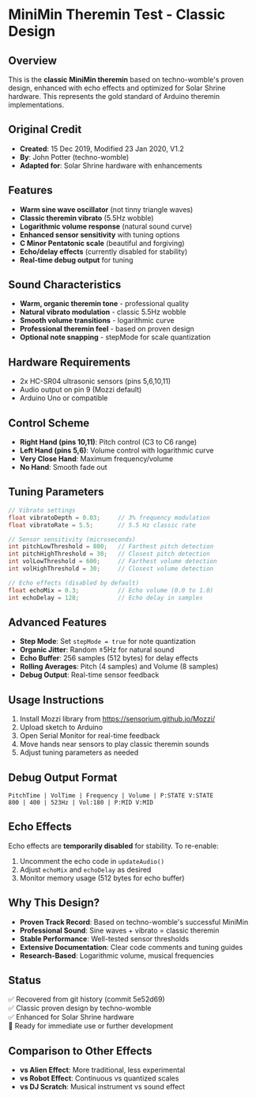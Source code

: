 # MiniMin Theremin Test - Classic Design

## Overview
This is the **classic MiniMin theremin** based on techno-womble's proven design, enhanced with echo effects and optimized for Solar Shrine hardware. This represents the gold standard of Arduino theremin implementations.

## Original Credit
- **Created**: 15 Dec 2019, Modified 23 Jan 2020, V1.2
- **By**: John Potter (techno-womble)
- **Adapted for**: Solar Shrine hardware with enhancements

## Features
- **Warm sine wave oscillator** (not tinny triangle waves)
- **Classic theremin vibrato** (5.5Hz wobble)
- **Logarithmic volume response** (natural sound curve)
- **Enhanced sensor sensitivity** with tuning options
- **C Minor Pentatonic scale** (beautiful and forgiving)
- **Echo/delay effects** (currently disabled for stability)
- **Real-time debug output** for tuning

## Sound Characteristics
- **Warm, organic theremin tone** - professional quality
- **Natural vibrato modulation** - classic 5.5Hz wobble
- **Smooth volume transitions** - logarithmic curve
- **Professional theremin feel** - based on proven design
- **Optional note snapping** - stepMode for scale quantization

## Hardware Requirements
- 2x HC-SR04 ultrasonic sensors (pins 5,6,10,11)
- Audio output on pin 9 (Mozzi default)
- Arduino Uno or compatible

## Control Scheme
- **Right Hand (pins 10,11)**: Pitch control (C3 to C6 range)
- **Left Hand (pins 5,6)**: Volume control with logarithmic curve
- **Very Close Hand**: Maximum frequency/volume
- **No Hand**: Smooth fade out

## Tuning Parameters
```cpp
// Vibrato settings
float vibratoDepth = 0.03;     // 3% frequency modulation
float vibratoRate = 5.5;       // 5.5 Hz classic rate

// Sensor sensitivity (microseconds)
int pitchLowThreshold = 800;   // Farthest pitch detection
int pitchHighThreshold = 30;   // Closest pitch detection
int volLowThreshold = 600;     // Farthest volume detection  
int volHighThreshold = 30;     // Closest volume detection

// Echo effects (disabled by default)
float echoMix = 0.3;           // Echo volume (0.0 to 1.0)
int echoDelay = 128;           // Echo delay in samples
```

## Advanced Features
- **Step Mode**: Set `stepMode = true` for note quantization
- **Organic Jitter**: Random ±5Hz for natural sound
- **Echo Buffer**: 256 samples (512 bytes) for delay effects
- **Rolling Averages**: Pitch (4 samples) and Volume (8 samples)
- **Debug Output**: Real-time sensor feedback

## Usage Instructions
1. Install Mozzi library from https://sensorium.github.io/Mozzi/
2. Upload sketch to Arduino
3. Open Serial Monitor for real-time feedback
4. Move hands near sensors to play classic theremin sounds
5. Adjust tuning parameters as needed

## Debug Output Format
```
PitchTime | VolTime | Frequency | Volume | P:STATE V:STATE
800 | 400 | 523Hz | Vol:180 | P:MID V:MID
```

## Echo Effects
Echo effects are **temporarily disabled** for stability. To re-enable:
1. Uncomment the echo code in `updateAudio()`
2. Adjust `echoMix` and `echoDelay` as desired
3. Monitor memory usage (512 bytes for echo buffer)

## Why This Design?
- **Proven Track Record**: Based on techno-womble's successful MiniMin
- **Professional Sound**: Sine waves + vibrato = classic theremin
- **Stable Performance**: Well-tested sensor thresholds
- **Extensive Documentation**: Clear code comments and tuning guides
- **Research-Based**: Logarithmic volume, musical frequencies

## Status
✅ Recovered from git history (commit 5e52d69)  
✅ Classic proven design by techno-womble  
✅ Enhanced for Solar Shrine hardware  
🔧 Ready for immediate use or further development

## Comparison to Other Effects
- **vs Alien Effect**: More traditional, less experimental
- **vs Robot Effect**: Continuous vs quantized scales
- **vs DJ Scratch**: Musical instrument vs sound effect 